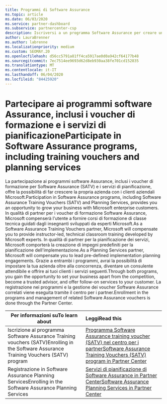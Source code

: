 ```yaml
---
title: Programmi di Software Assurance
ms.topic: article
ms.date: 06/03/2020
ms.service: partner-dashboard
ms.subservice: partnercenter-csp
description: Iscriversi a un programma Software Assurance per creare un'azienda e compensare la distribuzione di corsi di formazione e pianificazione ai clienti aziendali.
author: LauraBrenner
ms.author: labrenne
ms.localizationpriority: medium
ms.custom: SEOMAY.20
ms.openlocfilehash: d56cc5791a81ff4ca5917ae0d0a942cf64177b48
ms.sourcegitcommit: 7ec7514ee9693d62d8eb930aa38fe701cd152835
ms.translationtype: MT
ms.contentlocale: it-IT
ms.lasthandoff: 06/04/2020
ms.locfileid: "84425920"
---
```

# <a name="participate-in-software-assurance-programs-including-training-vouchers-and-planning-services"></a><span data-ttu-id="0986d-103">Partecipare ai programmi software Assurance, inclusi i voucher di formazione e i servizi di pianificazione</span><span class="sxs-lookup"><span data-stu-id="0986d-103">Participate in Software Assurance programs, including training vouchers and planning services</span></span>

<span data-ttu-id="0986d-104">La partecipazione ai programmi software Assurance, inclusi i voucher di formazione per Software Assurance (SATV) e i servizi di pianificazione, offre la possibilità di far crescere la propria azienda con i clienti aziendali Microsoft.</span><span class="sxs-lookup"><span data-stu-id="0986d-104">Participation in Software Assurance programs, including Software Assurance Training Vouchers (SATV) and Planning Services, provides you an opportunity to grow your business with Microsoft enterprise customers.</span></span> <span data-ttu-id="0986d-105">In qualità di partner per i voucher di formazione Software Assurance, Microsoft compenserà l'utente a fornire corsi di formazione di classe tecnica guidati dagli insegnanti sviluppati da esperti Microsoft.</span><span class="sxs-lookup"><span data-stu-id="0986d-105">As a Software Assurance Training Vouchers partner, Microsoft will compensate you to provide instructor-led, technical classroom training developed by Microsoft experts.</span></span> <span data-ttu-id="0986d-106">In qualità di partner per la pianificazione dei servizi, Microsoft comporterà la creazione di impegni predefiniti per la pianificazione dell'implementazione.</span><span class="sxs-lookup"><span data-stu-id="0986d-106">As a Planning Services partner, Microsoft will compensate you to lead pre-defined implementation planning engagements.</span></span> <span data-ttu-id="0986d-107">Grazie a entrambi i programmi, avrai la possibilità di impostare la tua azienda oltre alla concorrenza, diventare un consulente attendibile e offrire ai tuoi clienti i servizi seguenti.</span><span class="sxs-lookup"><span data-stu-id="0986d-107">Through both programs, you gain the opportunity to set your business apart from the competition, become a trusted advisor, and offer follow-on services to your customer.</span></span> <span data-ttu-id="0986d-108">La registrazione nei programmi e la gestione dei voucher Software Assurance correlati viene eseguita tramite il centro per i partner.</span><span class="sxs-lookup"><span data-stu-id="0986d-108">Enrollment in the programs and management of related Software Assurance vouchers is done through the Partner Center.</span></span>

|<span data-ttu-id="0986d-109">**Per informazioni su**</span><span class="sxs-lookup"><span data-stu-id="0986d-109">**To learn about**</span></span>   |<span data-ttu-id="0986d-110">**Leggi**</span><span class="sxs-lookup"><span data-stu-id="0986d-110">**Read this**</span></span>   |
|--------------------------|:------------------|
|<span data-ttu-id="0986d-111">Iscrizione al programma Software Assurance Training vouchers (SATV)</span><span class="sxs-lookup"><span data-stu-id="0986d-111">Enrolling in the Software Assurance Training Vouchers (SATV) program</span></span>|[<span data-ttu-id="0986d-112">Programma Software Assurance training voucher (SATV) nel centro per i partner</span><span class="sxs-lookup"><span data-stu-id="0986d-112">Software Assurance Training Vouchers (SATV) program in Partner Center</span></span>](software-assurance-satv.md)|
|<span data-ttu-id="0986d-113">Registrazione in Software Assurance Planning Services</span><span class="sxs-lookup"><span data-stu-id="0986d-113">Enrolling in the Software Assurance Planning Services</span></span>|[<span data-ttu-id="0986d-114">Servizi di pianificazione di Software Assurance in Partner Center</span><span class="sxs-lookup"><span data-stu-id="0986d-114">Software Assurance Planning Services in Partner Center</span></span>](software-assurance-dps.md) |